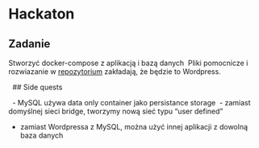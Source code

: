 # Hackaton

## Zadanie
Stworzyć docker-compose z aplikacją i bazą danych
 Pliki pomocnicze i rozwiazanie w [repozytorium](compose) zakładają, że będzie to Wordpress.

  ## Side quests

  - MySQL używa data only container jako persistance storage
 - zamiast domyślnej sieci bridge, tworzymy nową sieć typu “user defined”
- zamiast Wordpressa z MySQL, można użyć innej aplikacji z dowolną baza danych
